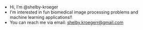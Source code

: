 - Hi, I’m @shelby-kroeger
- I'm interested in fun biomedical image processing problems and machine learning applications!!
- You can reach me via email: shelby.kroegerr@gmail.com
<!---
shelby-kroeger/shelby-kroeger is a ✨ special ✨ repository because its `README.md` (this file) appears on your GitHub profile.
You can click the Preview link to take a look at your changes.
--->
